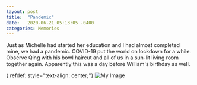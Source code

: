 ```yaml
---
layout: post
title:  "Pandemic"
date:   2020-06-21 05:13:05 -0400
categories: Memories
---
```


Just as Michelle had started her education and I had almost completed mine, we had a pandemic. COVID-19 put the world on lockdown for a while. Observe Qing with his bowl haircut and all of us in a sun-lit living room together again. Apparently this was a day before William's birthday as well.

{:refdef: style="text-align: center;"}
![My Image](/static/Pandemic/picture_1.jpg)
